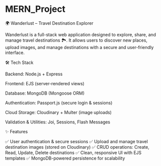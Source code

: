 # MERN_Project
🌍 Wanderlust – Travel Destination Explorer

Wanderlust is a full-stack web application designed to explore, share, and manage travel destinations 🏞️. It allows users to discover new places, upload images, and manage destinations with a secure and user-friendly interface.

🛠 Tech Stack

Backend: Node.js + Express

Frontend: EJS (server-rendered views)

Database: MongoDB (Mongoose ORM)

Authentication: Passport.js (secure login & sessions)

Cloud Storage: Cloudinary + Multer (image uploads)

Validation & Utilities: Joi, Sessions, Flash Messages

✨ Features

✅ User authentication & secure sessions
✅ Upload and manage travel destination images (stored on Cloudinary)
✅ CRUD operations: Create, Read, Update, Delete destinations
✅ Clean, responsive UI with EJS templates
✅ MongoDB-powered persistence for scalability
